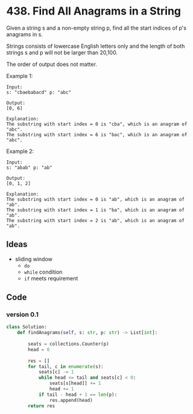 # 438. Find All Anagrams in a String

Given a string s and a non-empty string p, find all the start indices of p's anagrams in s.

Strings consists of lowercase English letters only and the length of both strings s and p will not be larger than 20,100.

The order of output does not matter.

Example 1:

```
Input:
s: "cbaebabacd" p: "abc"

Output:
[0, 6]

Explanation:
The substring with start index = 0 is "cba", which is an anagram of "abc".
The substring with start index = 6 is "bac", which is an anagram of "abc".
```

Example 2:

```
Input:
s: "abab" p: "ab"

Output:
[0, 1, 2]

Explanation:
The substring with start index = 0 is "ab", which is an anagram of "ab".
The substring with start index = 1 is "ba", which is an anagram of "ab".
The substring with start index = 2 is "ab", which is an anagram of "ab".
```

## Ideas

- sliding window 
	- `do`
	- `while` condition
	- `if` meets requirement  

## Code 

### version 0.1 

``` python
class Solution:
    def findAnagrams(self, s: str, p: str) -> List[int]:
        
        seats = collections.Counter(p)
        head = 0
        
        res = []
        for tail, c in enumerate(s):
            seats[c] -= 1
            while head <= tail and seats[c] < 0:
                seats[s[head]] += 1
                head += 1
            if tail - head + 1 == len(p):
                res.append(head)
        return res 
                
        
```
